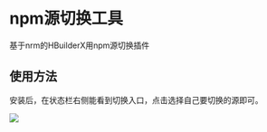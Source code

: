 # npm源切换工具

基于nrm的HBuilderX用npm源切换插件

## 使用方法

安装后，在状态栏右侧能看到切换入口，点击选择自己要切换的源即可。

![](https://mp-77dc03ae-7084-429e-8b0f-4d540ae4a430.cdn.bspapp.com/images/hx-npm-registry-switch/hx-registry-switch.gif)